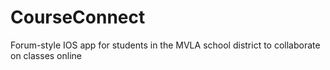 # CourseConnect
Forum-style IOS app for students in the MVLA school district to collaborate on classes online

